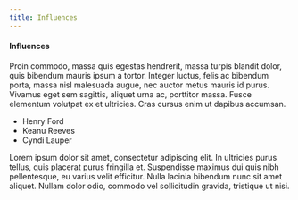 ```yaml
---
title: Influences
---
```

#### I﻿nfluences

Proin commodo, massa quis egestas hendrerit, massa turpis blandit dolor, quis bibendum mauris ipsum a tortor. Integer luctus, felis ac bibendum porta, massa nisl malesuada augue, nec auctor metus mauris id purus. Vivamus eget sem sagittis, aliquet urna ac, porttitor massa. Fusce elementum volutpat ex et ultricies. Cras cursus enim ut dapibus accumsan.

* H﻿enry Ford
* K﻿eanu Reeves
* C﻿yndi Lauper

Lorem ipsum dolor sit amet, consectetur adipiscing elit. In ultricies purus tellus, quis placerat purus fringilla et. Suspendisse maximus dui quis nibh pellentesque, eu varius velit efficitur. Nulla lacinia bibendum nunc sit amet aliquet. Nullam dolor odio, commodo vel sollicitudin gravida, tristique ut nisi.